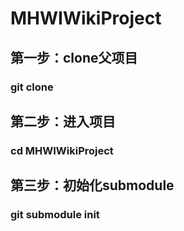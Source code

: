 # MHWIWikiProject

## 第一步：clone父项目
### git clone [](https://github.com/2316429288/MHWIWikiProject.git)
## 第二步：进入项目
### cd MHWIWikiProject
## 第三步：初始化submodule
### git submodule init